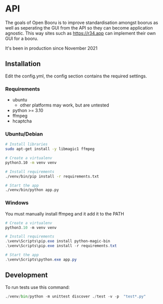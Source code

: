 # API

The goals of Open Booru is to improve standardisation amongst boorus as well as seperating the GUI from the API so they can become application agnostic. This way sites such as https://r34.app can implement their own GUI for a booru.

It's been in production since November 2021

## Installation

Edit the config.yml, the config section contains the required settings.

### Requirements

- ubuntu
  - other platforms may work, but are untested
- python >= 3.10
- ffmpeg
- hcaptcha

### Ubuntu/Debian

```bash
# Install libraries
sudo apt-get install -y libmagic1 ffmpeg

# Create a virtualenv
python3.10 -m venv venv

# Install requirements
./venv/bin/pip install -r requirements.txt

# Start the app
./venv/bin/python app.py
```

### Windows

You must manually install ffmpeg and it add it to the PATH

```powershell
# Create a virtualenv
python3.10 -m venv venv

# Install requirements
.\venv\Scripts\pip.exe install python-magic-bin
.\venv\Scripts\pip.exe install -r requirements.txt

# Start the app
.\venv\Scripts\python.exe app.py
```

## Development

To run tests use this command:

```py
./venv/bin/python -m unittest discover ./test -v -p  "test*.py"
```
